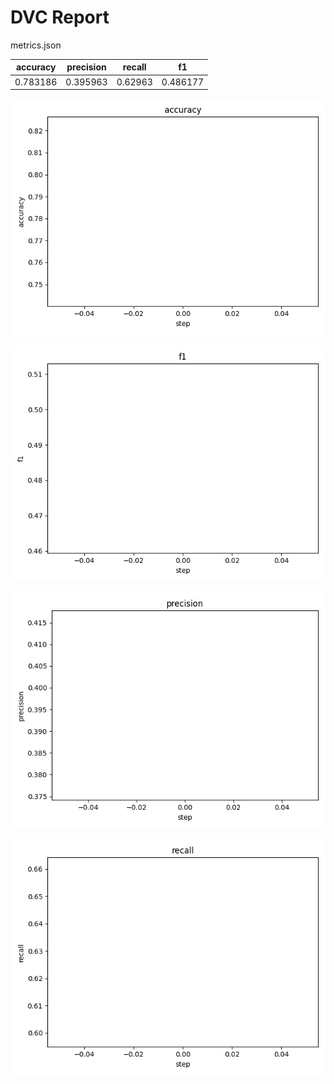 # DVC Report

metrics.json

|   accuracy |   precision |   recall |       f1 |
|------------|-------------|----------|----------|
|   0.783186 |    0.395963 |  0.62963 | 0.486177 |

![static/accuracy](static\accuracy.png)

![static/f1](static\f1.png)

![static/precision](static\precision.png)

![static/recall](static\recall.png)

